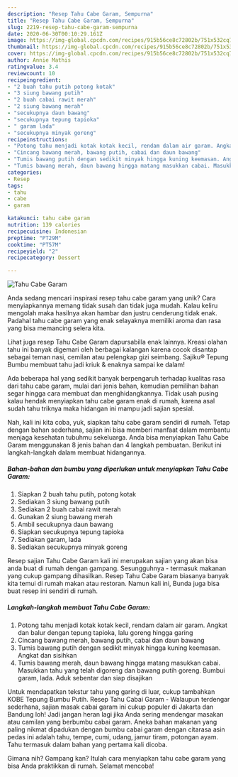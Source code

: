 ```yaml
---
description: "Resep Tahu Cabe Garam, Sempurna"
title: "Resep Tahu Cabe Garam, Sempurna"
slug: 2219-resep-tahu-cabe-garam-sempurna
date: 2020-06-30T00:10:29.161Z
image: https://img-global.cpcdn.com/recipes/915b56ce8c72802b/751x532cq70/tahu-cabe-garam-foto-resep-utama.jpg
thumbnail: https://img-global.cpcdn.com/recipes/915b56ce8c72802b/751x532cq70/tahu-cabe-garam-foto-resep-utama.jpg
cover: https://img-global.cpcdn.com/recipes/915b56ce8c72802b/751x532cq70/tahu-cabe-garam-foto-resep-utama.jpg
author: Annie Mathis
ratingvalue: 3.4
reviewcount: 10
recipeingredient:
- "2 buah tahu putih potong kotak"
- "3 siung bawang putih"
- "2 buah cabai rawit merah"
- "2 siung bawang merah"
- "secukupnya daun bawang"
- "secukupnya tepung tapioka"
- " garam lada"
- "secukupnya minyak goreng"
recipeinstructions:
- "Potong tahu menjadi kotak kotak kecil, rendam dalam air garam. Angkat dan balur dengan tepung tapioka, lalu goreng hingga garing"
- "Cincang bawang merah, bawang putih, cabai dan daun bawang"
- "Tumis bawang putih dengan sedikit minyak hingga kuning keemasan. Angkat dan sisihkan"
- "Tumis bawang merah, daun bawang hingga matang masukkan cabai. Masukkan tahu yang telah digoreng dan bawang putih goreng. Bumbui garam, lada. Aduk sebentar dan siap disajikan"
categories:
- Resep
tags:
- tahu
- cabe
- garam

katakunci: tahu cabe garam 
nutrition: 139 calories
recipecuisine: Indonesian
preptime: "PT29M"
cooktime: "PT57M"
recipeyield: "2"
recipecategory: Dessert

---
```



![Tahu Cabe Garam](https://img-global.cpcdn.com/recipes/915b56ce8c72802b/751x532cq70/tahu-cabe-garam-foto-resep-utama.jpg)

Anda sedang mencari inspirasi resep tahu cabe garam yang unik? Cara menyiapkannya memang tidak susah dan tidak juga mudah. Kalau keliru mengolah maka hasilnya akan hambar dan justru cenderung tidak enak. Padahal tahu cabe garam yang enak selayaknya memiliki aroma dan rasa yang bisa memancing selera kita.

Lihat juga resep Tahu Cabe Garam dapursabilla enak lainnya. Kreasi olahan tahu ini banyak digemari oleh berbagai kalangan karena cocok disantap sebagai teman nasi, cemilan atau pelengkap gizi seimbang. Sajiku® Tepung Bumbu membuat tahu jadi kriuk &amp; enaknya sampai ke dalam!

Ada beberapa hal yang sedikit banyak berpengaruh terhadap kualitas rasa dari tahu cabe garam, mulai dari jenis bahan, kemudian pemilihan bahan segar hingga cara membuat dan menghidangkannya. Tidak usah pusing kalau hendak menyiapkan tahu cabe garam enak di rumah, karena asal sudah tahu triknya maka hidangan ini mampu jadi sajian spesial.


Nah, kali ini kita coba, yuk, siapkan tahu cabe garam sendiri di rumah. Tetap dengan bahan sederhana, sajian ini bisa memberi manfaat dalam membantu menjaga kesehatan tubuhmu sekeluarga. Anda bisa menyiapkan Tahu Cabe Garam menggunakan 8 jenis bahan dan 4 langkah pembuatan. Berikut ini langkah-langkah dalam membuat hidangannya.

<!--inarticleads1-->

##### Bahan-bahan dan bumbu yang diperlukan untuk menyiapkan Tahu Cabe Garam:

1. Siapkan 2 buah tahu putih, potong kotak
1. Sediakan 3 siung bawang putih
1. Sediakan 2 buah cabai rawit merah
1. Gunakan 2 siung bawang merah
1. Ambil secukupnya daun bawang
1. Siapkan secukupnya tepung tapioka
1. Sediakan  garam, lada
1. Sediakan secukupnya minyak goreng


Resep sajian Tahu Cabe Garam kali ini merupakan sajian yang akan bisa anda buat di rumah dengan gampang. Sesungguhnya - termasuk makanan yang cukup gampang dihasilkan. Resep Tahu Cabe Garam biasanya banyak kita temui di rumah makan atau restoran. Namun kali ini, Bunda juga bisa buat resep ini sendiri di rumah. 

<!--inarticleads2-->

##### Langkah-langkah membuat Tahu Cabe Garam:

1. Potong tahu menjadi kotak kotak kecil, rendam dalam air garam. Angkat dan balur dengan tepung tapioka, lalu goreng hingga garing
1. Cincang bawang merah, bawang putih, cabai dan daun bawang
1. Tumis bawang putih dengan sedikit minyak hingga kuning keemasan. Angkat dan sisihkan
1. Tumis bawang merah, daun bawang hingga matang masukkan cabai. Masukkan tahu yang telah digoreng dan bawang putih goreng. Bumbui garam, lada. Aduk sebentar dan siap disajikan


Untuk mendapatkan tekstur tahu yang garing di luar, cukup tambahkan KOBE Tepung Bumbu Putih. Resep Tahu Cabai Garam - Walaupun terdengar sederhana, sajian masak cabai garam ini cukup populer di Jakarta dan Bandung loh! Jadi jangan heran lagi jika Anda sering mendengar masakan atau camilan yang berbumbu cabai garam. Aneka bahan makanan yang paling nikmat dipadukan dengan bumbu cabai garam dengan citarasa asin pedas ini adalah tahu, tempe, cumi, udang, jamur tiram, potongan ayam. Tahu termasuk dalam bahan yang pertama kali dicoba. 

Gimana nih? Gampang kan? Itulah cara menyiapkan tahu cabe garam yang bisa Anda praktikkan di rumah. Selamat mencoba!
